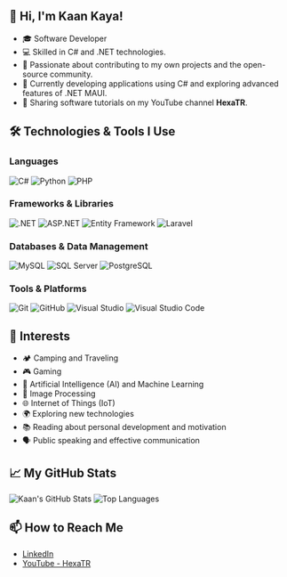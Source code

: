 <!--## Hi there 👋-->


<!--
**kaankaya/kaankaya** is a ✨ _special_ ✨ repository because its `README.md` (this file) appears on your GitHub profile.

Here are some ideas to get you started:

- 🔭 I’m currently working on ...
- 🌱 I’m currently learning ...
- 👯 I’m looking to collaborate on ...
- 🤔 I’m looking for help with ...
- 💬 Ask me about ...
- 📫 How to reach me: ...
- 😄 Pronouns: ...
- ⚡ Fun fact: ...
-->

## 👋 Hi, I'm Kaan Kaya!

- 🎓 Software Developer 
- 💻 Skilled in C# and .NET technologies.
- 🎯 Passionate about contributing to my own projects and the open-source community.
- 🌱 Currently developing applications using C# and exploring advanced features of .NET MAUI.
- 🚀 Sharing software tutorials on my YouTube channel **HexaTR**.

## 🛠️ Technologies & Tools I Use

### Languages
![C#](https://img.shields.io/badge/-C%23-239120?style=for-the-badge&logo=c-sharp&logoColor=white)
![Python](https://img.shields.io/badge/-Python-3776AB?style=for-the-badge&logo=python&logoColor=white)
![PHP](https://img.shields.io/badge/-PHP-777BB4?style=for-the-badge&logo=php&logoColor=white)

### Frameworks & Libraries
![.NET](https://img.shields.io/badge/-.NET-512BD4?style=for-the-badge&logo=dotnet&logoColor=white)
![ASP.NET](https://img.shields.io/badge/-ASP.NET-512BD4?style=for-the-badge&logo=dotnet&logoColor=white)
![Entity Framework](https://img.shields.io/badge/-Entity%20Framework-512BD4?style=for-the-badge&logo=dotnet&logoColor=white)
![Laravel](https://img.shields.io/badge/-Laravel-FF2D20?style=for-the-badge&logo=laravel&logoColor=white)

### Databases & Data Management
![MySQL](https://img.shields.io/badge/-MySQL-4479A1?style=for-the-badge&logo=mysql&logoColor=white)
![SQL Server](https://img.shields.io/badge/-SQL%20Server-CC2927?style=for-the-badge&logo=microsoft-sql-server&logoColor=white)
![PostgreSQL](https://img.shields.io/badge/-PostgreSQL-336791?style=for-the-badge&logo=postgresql&logoColor=white)

### Tools & Platforms
![Git](https://img.shields.io/badge/-Git-F05032?style=for-the-badge&logo=git&logoColor=white)
![GitHub](https://img.shields.io/badge/-GitHub-181717?style=for-the-badge&logo=github&logoColor=white)
![Visual Studio](https://img.shields.io/badge/-Visual%20Studio-5C2D91?style=for-the-badge&logo=visualstudio&logoColor=white)
![Visual Studio Code](https://img.shields.io/badge/-VS%20Code-007ACC?style=for-the-badge&logo=visualstudiocode&logoColor=white)

## 🎯 Interests

- 🏕️ Camping and Traveling
- 🎮 Gaming
- 🤖 Artificial Intelligence (AI) and Machine Learning
- 🧠 Image Processing
- 🌐 Internet of Things (IoT)
- 🌍 Exploring new technologies
- 📚 Reading about personal development and motivation
- 🗣️ Public speaking and effective communication

## 📈 My GitHub Stats

![Kaan's GitHub Stats](https://github-readme-stats.vercel.app/api?username=kaankaya&show_icons=true&theme=radical)
![Top Languages](https://github-readme-stats.vercel.app/api/top-langs/?username=kaankaya&layout=compact&theme=radical)

<!--## 🌟 Featured Projects

- [**Project Name**](https://github.com/kaankaya/project-link) - Brief description of the project.
- [**Another Project**](https://github.com/kaankaya/project-link) - Brief description of the project.
-->
## 📫 How to Reach Me

- [LinkedIn](https://www.linkedin.com/in/osman-kaan-kaya/) 
- [YouTube - HexaTR](https://www.youtube.com/@hexatr)





